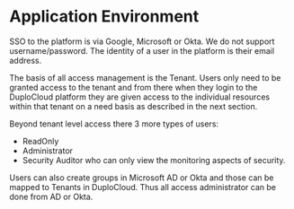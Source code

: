 # Application Environment

SSO to the platform is via Google, Microsoft or Okta. We do not support username/password. The identity of a user in the platform is their email address.&#x20;

The basis of all access management is the Tenant. Users only need to be granted access to the tenant and from there when they login to the DuploCloud platform they are given access to the individual resources within that tenant on a need basis as described in the next section.&#x20;

Beyond tenant level access there 3 more types of users:

* ReadOnly
* Administrator
* Security Auditor who can only view the monitoring aspects of security. &#x20;

Users can also create groups in Microsoft AD or Okta and those can be mapped to Tenants in DuploCloud. Thus all access administrator can be done from AD or Okta.
